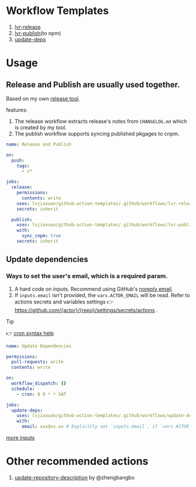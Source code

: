# Workflow Templates

1. [lvr-release](.github/workflows/lvr-release.yml)
2. [lvr-publish](.github/workflows/lvr-publish.yml)(to npm)
3. [update-deps](.github/workflows/update-deps.yml)

# Usage

## Release and Publish are usually used together.

Based on my own [release tool](github.com/lvjiaxuan/release).

features:
1. The release workflow extracts release's notes from `CHANGELOG.md` which is created by my tool.
2. The publish workflow supports syncing published pkgages to cnpm.

```yml
name: Release and Publish 

on:
  push:
    tags:
      - v*

jobs:
  release:
    permissions:
      contents: write
    uses: lvjiaxuan/github-action-templates/.github/workflows/lvr-release.yml@main
    secrets: inherit

  publish:
    uses: lvjiaxuan/github-action-templates/.github/workflows/lvr-publish.yml@main
    with:
      sync_cnpm: true
    secrets: inherit
```

## Update dependencies

### Ways to set the user's email, which is a required param.

1. A hard code on inputs. Recommend using GitHub's [noreply email](https://github.com/settings/emails).
2. If `inputs.email` isn't provided, the `vars.ACTOR_EMAIL` will be read. Refer to actions secrets and variables settings :point_right: https://github.com/{actor}/{repo}/settings/secrets/actions .

> [!TIP]
> :point_right: [cron syntax help](https://crontab.guru/examples.html)

```yml
name: Update Dependencies

permissions:
  pull-requests: write
  contents: write

on:
  workflow_dispatch: {}
  schedule:
    - cron: 0 0 * * SAT

jobs:
  update-deps:
    uses: lvjiaxuan/github-action-templates/.github/workflows/update-deps.yml@main
    with:
      email: xxx@xx.xx # Explicitly set `inputs.email`, if `vars.ACTOR_EMAIL` isn't set on repo.
```

[more inputs](https://github.com/lvjiaxuan/github-action-templates/blob/main/.github/workflows/update-deps.yml)

# Other recommended actions

1. [update-repository-description](https://github.com/zhengbangbo/update-repository-description) by @zhengbangbo
